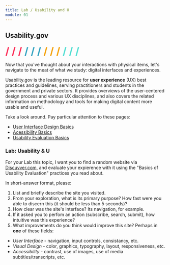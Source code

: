 ```yaml
---
title: Lab / Usability and U
module: 01
---
```


## Usability.gov
<span style="color: #FC315A; font-size: xx-large; font-weight: bold">/ / / </span>
<span style="color: #33A3C1; font-size: xx-large; font-weight: bold">/ / / </span>
<span style="color: #F5A205; font-size: xx-large; font-weight: bold">/ / / </span>
<span style="color: #53DFD3; font-size: xx-large; font-weight: bold">/ / /</span>

Now that you've thought about your interactions with physical items, let's navigate to the meat of what we study: digital interfaces and experiences.

Usability.gov is the leading resource for **user experience** (UX) best practices and guidelines, serving practitioners and students in the government and private sectors.  It provides overviews of the user-centered design process and various UX disciplines, and also covers the related information on methodology and tools for making digital content more usable and useful.

Take a look around. Pay particular attention to these pages:
- [User Interface Design Basics](https://www.usability.gov/what-and-why/user-interface-design.html)
- [Acessibility Basics](https://www.usability.gov/what-and-why/accessibility.html)
- [Usability Evaluation Basics](https://www.usability.gov/what-and-why/usability-evaluation.html)

### Lab: Usability & U

For your Lab this topic, I want you to find a random website via [Discuvver.com](https://www.discuvver.com/), and evaluate your expierence with it using the "Basics of Usability Evaluation" practices you read about.

In short-answer format, please:
1. List and briefly describe the site you visited.
2. From your exploration, what is its primary purpose? How fast were you able to discern this (it should be less than 5 seconds)?
3. How clear was the site's interface? Its navigation, for example.
4. If it asked you to perfom an action (subscribe, search, submit), how intuitive was this experience?
5. What improvements do you think would improve this site? Perhaps in **one** of these fields:
  - _User Interface_ - navigation, input controls, consistancy, etc.
  - _Visual Design_ - color, graphics, typography, layout, responsiveness, etc.
  - _Accessibility_ - contrast, use of images, use of media subtitles/transcripts, etc.
